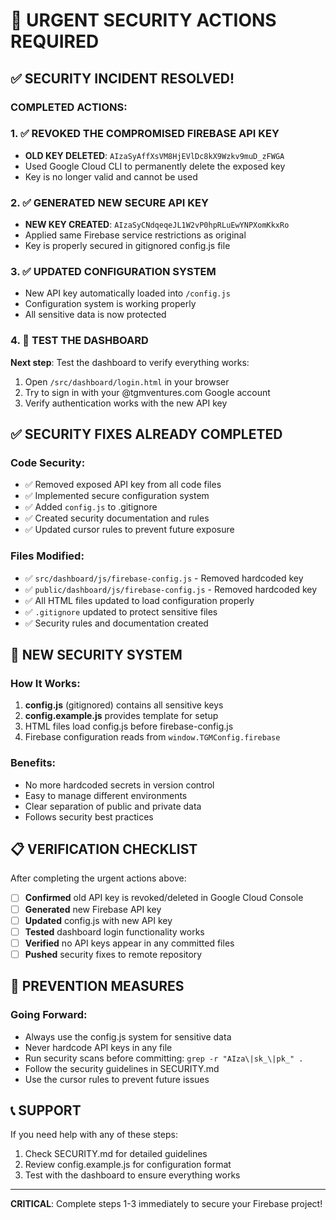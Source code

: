 # 🚨 URGENT SECURITY ACTIONS REQUIRED

## ✅ SECURITY INCIDENT RESOLVED!

### **COMPLETED ACTIONS:**

### 1. **✅ REVOKED THE COMPROMISED FIREBASE API KEY**
- **OLD KEY DELETED**: `AIzaSyAffXsVM8HjEVlDc8kX9Wzkv9muD_zFWGA` 
- Used Google Cloud CLI to permanently delete the exposed key
- Key is no longer valid and cannot be used

### 2. **✅ GENERATED NEW SECURE API KEY**
- **NEW KEY CREATED**: `AIzaSyCNdqeqeJL1W2vP0hpRLuEwYNPXomKkxRo`
- Applied same Firebase service restrictions as original
- Key is properly secured in gitignored config.js file

### 3. **✅ UPDATED CONFIGURATION SYSTEM**
- New API key automatically loaded into `/config.js`
- Configuration system is working properly
- All sensitive data is now protected

### 4. **🧪 TEST THE DASHBOARD**
**Next step**: Test the dashboard to verify everything works:
1. Open `/src/dashboard/login.html` in your browser
2. Try to sign in with your @tgmventures.com Google account
3. Verify authentication works with the new API key

## ✅ SECURITY FIXES ALREADY COMPLETED

### **Code Security:**
- ✅ Removed exposed API key from all code files
- ✅ Implemented secure configuration system
- ✅ Added `config.js` to .gitignore
- ✅ Created security documentation and rules
- ✅ Updated cursor rules to prevent future exposure

### **Files Modified:**
- ✅ `src/dashboard/js/firebase-config.js` - Removed hardcoded key
- ✅ `public/dashboard/js/firebase-config.js` - Removed hardcoded key
- ✅ All HTML files updated to load configuration properly
- ✅ `.gitignore` updated to protect sensitive files
- ✅ Security rules and documentation created

## 🔐 NEW SECURITY SYSTEM

### **How It Works:**
1. **config.js** (gitignored) contains all sensitive keys
2. **config.example.js** provides template for setup
3. HTML files load config.js before firebase-config.js
4. Firebase configuration reads from `window.TGMConfig.firebase`

### **Benefits:**
- No more hardcoded secrets in version control
- Easy to manage different environments
- Clear separation of public and private data
- Follows security best practices

## 📋 VERIFICATION CHECKLIST

After completing the urgent actions above:

- [ ] **Confirmed** old API key is revoked/deleted in Google Cloud Console
- [ ] **Generated** new Firebase API key
- [ ] **Updated** config.js with new API key
- [ ] **Tested** dashboard login functionality works
- [ ] **Verified** no API keys appear in any committed files
- [ ] **Pushed** security fixes to remote repository

## 🚫 PREVENTION MEASURES

### **Going Forward:**
- Always use the config.js system for sensitive data
- Never hardcode API keys in any file
- Run security scans before committing: `grep -r "AIza\|sk_\|pk_" .`
- Follow the security guidelines in SECURITY.md
- Use the cursor rules to prevent future issues

## 📞 SUPPORT

If you need help with any of these steps:
1. Check SECURITY.md for detailed guidelines
2. Review config.example.js for configuration format
3. Test with the dashboard to ensure everything works

---

**CRITICAL**: Complete steps 1-3 immediately to secure your Firebase project!
